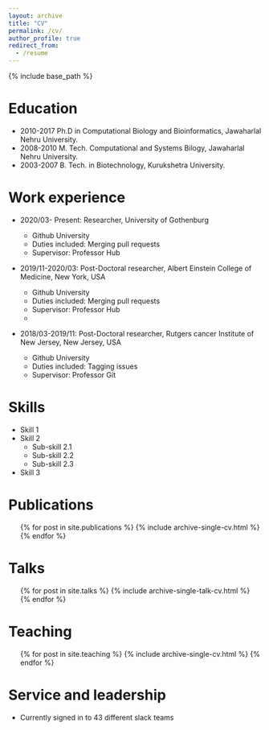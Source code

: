 ```yaml
---
layout: archive
title: "CV"
permalink: /cv/
author_profile: true
redirect_from:
  - /resume
---
```


{% include base_path %}

Education
======
* 2010-2017 Ph.D in Computational Biology and Bioinformatics, Jawaharlal Nehru University.
* 2008-2010 M. Tech. Computational and Systems Bilogy, Jawaharlal Nehru University.
* 2003-2007 B. Tech.  in Biotechnology, Kurukshetra University. 
 

Work experience
======

* 2020/03- Present: Researcher, University of Gothenburg
  * Github University
  * Duties included: Merging pull requests
  * Supervisor: Professor Hub

* 2019/11-2020/03: Post-Doctoral researcher, Albert Einstein College of Medicine, New York, USA
  * Github University
  * Duties included: Merging pull requests
  * Supervisor: Professor Hub
  *
* 2018/03-2019/11: Post-Doctoral researcher, Rutgers cancer Institute of New Jersey, New Jersey, USA
  * Github University
  * Duties included: Tagging issues
  * Supervisor: Professor Git


  
Skills
======
* Skill 1
* Skill 2
  * Sub-skill 2.1
  * Sub-skill 2.2
  * Sub-skill 2.3
* Skill 3

Publications
======
  <ul>{% for post in site.publications %}
    {% include archive-single-cv.html %}
  {% endfor %}</ul>
  
Talks
======
  <ul>{% for post in site.talks %}
    {% include archive-single-talk-cv.html %}
  {% endfor %}</ul>
  
Teaching
======
  <ul>{% for post in site.teaching %}
    {% include archive-single-cv.html %}
  {% endfor %}</ul>
  
Service and leadership
======
* Currently signed in to 43 different slack teams
